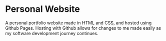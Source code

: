 # Personal Website
A personal portfolio website made in HTML and CSS, and hosted using Github Pages. Hosting with Github allows for changes to me made easily as my software development journey continues. 
